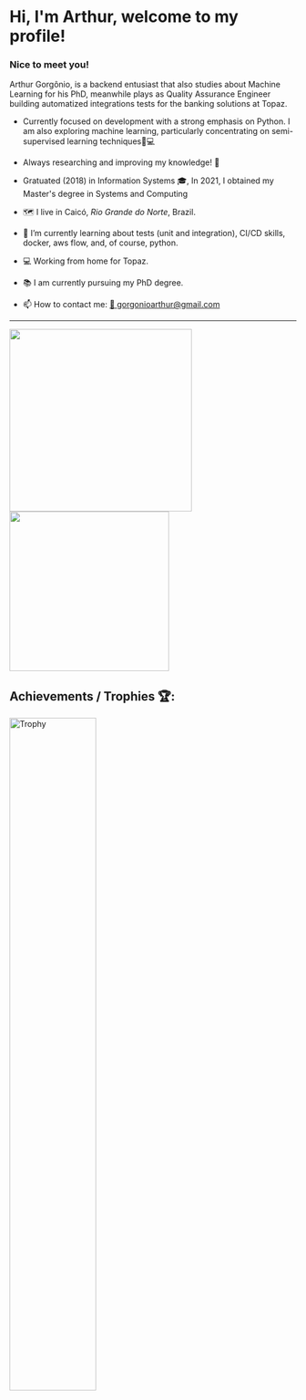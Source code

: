 # Hi, I'm Arthur, welcome to my profile!

### Nice to meet you!
Arthur Gorgônio, is a backend entusiast that also studies about Machine Learning for his PhD, meanwhile plays as Quality Assurance Engineer building automatized integrations tests for the banking solutions at Topaz.

- Currently focused on development with a strong emphasis on Python. I am also exploring machine learning, particularly concentrating on semi-supervised learning techniques👨💻 

- Always researching and improving my knowledge! 🔭
 
- Gratuated (2018) in Information Systems 🎓, In 2021, I obtained my Master's degree in Systems and Computing

- 🗺️ I live in Caicó, _Rio Grande do Norte_, Brazil.
- 🌱 I’m currently learning about tests (unit and integration), CI/CD skills, docker, aws flow, and, of course, python.
- 💻 Working from home for Topaz.
- 📚 I am currently pursuing my PhD degree.
- 📫 How to contact me: [📧 gorgonioarthur@gmail.com](mailto:gorgonioarthur@gmail.com)
---

<a href="https://github.com/anuraghazra/github-readme-stats">
  <img height="320cm" align="center" src="https://github-readme-stats.vercel.app/api?username=ArthurGorgonio&show=reviews,discussions_started,discussions_answered,prs_merged,prs_merged_percentage&show_icons=true&theme=tokyonight" />
</a>
<a href="https://github.com/anuraghazra/convoychat">
  <img height="280cm" align="center" src="https://github-readme-stats.vercel.app/api/top-langs?username=ArthurGorgonio&layout=compact&langs_count=12&card_width=320" />
</a>
<h2>
  Achievements / Trophies 🏆:
</h2>
  <img width="55%" alt="Trophy" align="center" src="https://github-profile-trophy.vercel.app/?username=ArthurGorgonio&theme=gruvbox&no-frame=true&no-bg=true&row=3&column=3" />
